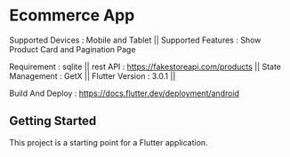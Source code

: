 # Ecommerce App

Supported Devices : Mobile and Tablet ||
Supported Features : Show Product Card and Pagination Page

Requirement :
sqlite ||
rest API : https://fakestoreapi.com/products || 
State Management : GetX || 
Flutter Version : 3.0.1 ||

Build And Deploy :
https://docs.flutter.dev/deployment/android

## Getting Started

This project is a starting point for a Flutter application.

